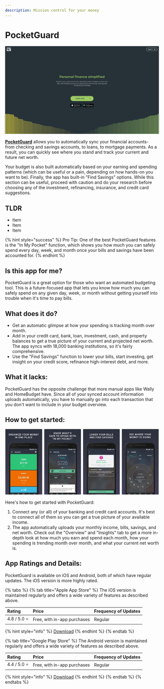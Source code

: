 ```yaml
---
description: Mission control for your money
---
```


# PocketGuard

![PocketGuard Website](../.gitbook/assets/pocketguard-web.png)

[**PocketGuard**](https://pocketguard.com/) allows you to automatically sync your financial accounts- from checking and savings accounts, to loans, to mortgage payments. As a result, you can quickly see where you stand and track your current and future net worth.

Your budget is also built automatically based on your earning and spending patterns \(which can be useful or a pain, depending on how hands-on you want to be\). Finally, the app has built-in "Find Savings" options. While this section can be useful, proceed with caution and do your research before choosing any of the investment, refinancing, insurance, and credit card suggestions.

## TLDR

* Item
* Item
* Item

{% hint style="success" %}
Pro Tip: One of the best PocketGuard features is the "In My Pocket" function, which shows you how much you can safely spend every day, week, and month once your bills and savings have been accounted for.
{% endhint %}

## Is this app for me?

PocketGuard is a great option for those who want an automated budgeting tool. This is a future-focused app that lets you know how much you can safely spend on any given day, week, or month without getting yourself into trouble when it's time to pay bills.

## What does it do?

* Get an automatic glimpse at how your spending is tracking month over month.
* Add in your credit card, bank, loan, investment, cash, and property balances to get a true picture of your current and projected net worth. The app syncs with 18,000 banking institutions, so it's fairly comprehensive.
* Use the "Find Savings" function to lower your bills, start investing, get insight on your credit score, refinance high-interest debt, and more.

## What it lacks:

PocketGuard has the opposite challenge that more manual apps like Wally and HomeBudget have. Since all of your synced account information uploads automatically, you have to manually go into each transaction that you don't want to include in your budget overview.

## How to get started:

![PocketGuard App](../.gitbook/assets/pocketguard-app.png)

Here's how to get started with PocketGuard:

1. Connect any \(or all\) of your banking and credit card accounts. It's best to connect all of them so you can get a true picture of your available income.
2. The app automatically uploads your monthly income, bills, savings, and net worth. Check out the "Overview" and "Insights" tab to get a more in- depth look at how much you earn and spend each month, how your spending is trending month over month, and what your current net worth is.

## App Ratings and Details:

PocketGuard is available on iOS and Android, both of which have regular updates. The iOS version is more highly rated.

{% tabs %}
{% tab title="Apple App Store" %}
The iOS version is maintained regularly and offers a wide variety of features as described above.

| Rating | Price | Frequency of Updates |
| :--- | :--- | :--- |
| 4.8 / 5.0 ⭐ | Free, with in-app purchases | Regular |

{% hint style="info" %}
[Download](https://itunes.apple.com/us/app/honeyfi-couples-finances/id1156761013?mt=8)
{% endhint %}
{% endtab %}

{% tab title="Google Play Store" %}
The Android version is maintained regularly and offers a wide variety of features as described above.

| Rating | Price | Frequency of Updates |
| :--- | :--- | :--- |
| 4.4 / 5.0 ⭐ | Free, with in-app purchases | Regular |

{% hint style="info" %}
[Download](https://play.google.com/store/apps/details?id=com.honeyfi.app)
{% endhint %}
{% endtab %}
{% endtabs %}
